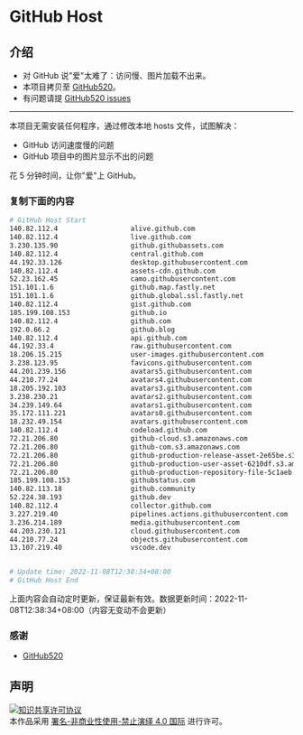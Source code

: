 # GitHub Host
## 介绍
- 对 GitHub 说"爱"太难了：访问慢、图片加载不出来。
- 本项目拷贝至 [GitHub520](https://github.com/521xueweihan/GitHub520)。
- 有问题请提 [GitHub520 issues](https://github.com/521xueweihan/GitHub520/issues/new)

---

本项目无需安装任何程序，通过修改本地 hosts 文件，试图解决：
- GitHub 访问速度慢的问题
- GitHub 项目中的图片显示不出的问题

花 5 分钟时间，让你"爱"上 GitHub。

### 复制下面的内容
```bash
# GitHub Host Start
140.82.112.4                  alive.github.com
140.82.112.4                  live.github.com
3.230.135.90                  github.githubassets.com
140.82.112.4                  central.github.com
44.192.33.126                 desktop.githubusercontent.com
140.82.112.4                  assets-cdn.github.com
52.23.162.45                  camo.githubusercontent.com
151.101.1.6                   github.map.fastly.net
151.101.1.6                   github.global.ssl.fastly.net
140.82.112.4                  gist.github.com
185.199.108.153               github.io
140.82.112.4                  github.com
192.0.66.2                    github.blog
140.82.112.4                  api.github.com
44.192.33.4                   raw.githubusercontent.com
18.206.15.215                 user-images.githubusercontent.com
3.238.123.95                  favicons.githubusercontent.com
44.201.239.156                avatars5.githubusercontent.com
44.210.77.24                  avatars4.githubusercontent.com
18.205.192.103                avatars3.githubusercontent.com
3.238.230.21                  avatars2.githubusercontent.com
34.239.149.64                 avatars1.githubusercontent.com
35.172.111.221                avatars0.githubusercontent.com
18.232.49.154                 avatars.githubusercontent.com
140.82.112.4                  codeload.github.com
72.21.206.80                  github-cloud.s3.amazonaws.com
72.21.206.80                  github-com.s3.amazonaws.com
72.21.206.80                  github-production-release-asset-2e65be.s3.amazonaws.com
72.21.206.80                  github-production-user-asset-6210df.s3.amazonaws.com
72.21.206.80                  github-production-repository-file-5c1aeb.s3.amazonaws.com
185.199.108.153               githubstatus.com
140.82.113.18                 github.community
52.224.38.193                 github.dev
140.82.112.4                  collector.github.com
3.227.219.40                  pipelines.actions.githubusercontent.com
3.236.214.189                 media.githubusercontent.com
44.203.230.121                cloud.githubusercontent.com
44.210.77.24                  objects.githubusercontent.com
13.107.219.40                 vscode.dev


# Update time: 2022-11-08T12:38:34+08:00
# GitHub Host End

```
上面内容会自动定时更新，保证最新有效。数据更新时间：2022-11-08T12:38:34+08:00（内容无变动不会更新）

### 感谢

- [GitHub520](https://github.com/521xueweihan/GitHub520)

## 声明
<a rel="license" href="https://creativecommons.org/licenses/by-nc-nd/4.0/deed.zh"><img alt="知识共享许可协议" style="border-width: 0" src="https://licensebuttons.net/l/by-nc-nd/4.0/88x31.png"></a><br>本作品采用 <a rel="license" href="https://creativecommons.org/licenses/by-nc-nd/4.0/deed.zh">署名-非商业性使用-禁止演绎 4.0 国际</a> 进行许可。